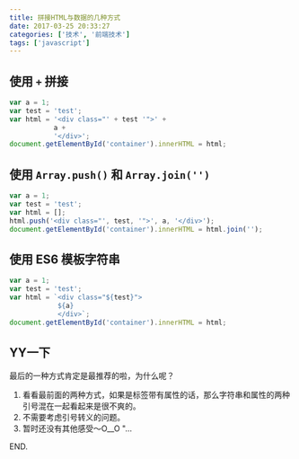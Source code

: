 ```yaml
---
title: 拼接HTML与数据的几种方式
date: 2017-03-25 20:33:27
categories: ['技术', '前端技术']
tags: ['javascript']
---
```


## 使用 `+` 拼接

```js
var a = 1;
var test = 'test';
var html = '<div class="' + test '">' +
           a +
           '</div>';
document.getElementById('container').innerHTML = html;
```

<!-- more -->

## 使用 `Array.push()` 和 `Array.join('')`

```js
var a = 1;
var test = 'test';
var html = [];
html.push('<div class="', test, '">', a, '</div>');
document.getElementById('container').innerHTML = html.join('');
```

## 使用 ES6 模板字符串

```js
var a = 1;
var test = 'test';
var html = `<div class="${test}">
            ${a}
            </div>`;
document.getElementById('container').innerHTML = html;
```

## YY一下

最后的一种方式肯定是最推荐的啦，为什么呢？

1. 看看最前面的两种方式，如果是标签带有属性的话，那么字符串和属性的两种引号混在一起看起来是很不爽的。
2. 不需要考虑引号转义的问题。
3. 暂时还没有其他感受～O__O "…

END.
